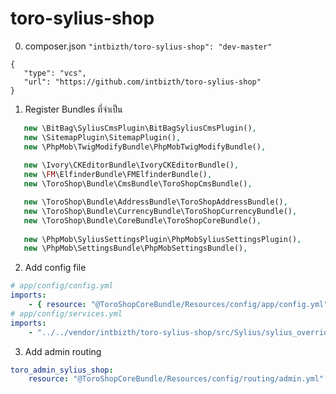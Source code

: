 # toro-sylius-shop

0. composer.json
`"intbizth/toro-sylius-shop": "dev-master"`
```
{
   "type": "vcs",
   "url": "https://github.com/intbizth/toro-sylius-shop"
}
```

1. Register Bundles ที่จำเป็น
```php
   new \BitBag\SyliusCmsPlugin\BitBagSyliusCmsPlugin(),
   new \SitemapPlugin\SitemapPlugin(),
   new \PhpMob\TwigModifyBundle\PhpMobTwigModifyBundle(),
   
   new \Ivory\CKEditorBundle\IvoryCKEditorBundle(),
   new \FM\ElfinderBundle\FMElfinderBundle(),
   new \ToroShop\Bundle\CmsBundle\ToroShopCmsBundle(),

   new \ToroShop\Bundle\AddressBundle\ToroShopAddressBundle(),
   new \ToroShop\Bundle\CurrencyBundle\ToroShopCurrencyBundle(),
   new \ToroShop\Bundle\CoreBundle\ToroShopCoreBundle(),
   
   new \PhpMob\SyliusSettingsPlugin\PhpMobSyliusSettingsPlugin(),
   new \PhpMob\SettingsBundle\PhpMobSettingsBundle(),
```

2. Add config file
```yaml
# app/config/config.yml
imports:
    - { resource: "@ToroShopCoreBundle/Resources/config/app/config.yml" }
# app/config/services.yml
imports:
    - "../../vendor/intbizth/toro-sylius-shop/src/Sylius/sylius_override.yml"
```

3. Add admin routing
```yaml
toro_admin_sylius_shop:
    resource: "@ToroShopCoreBundle/Resources/config/routing/admin.yml"
```
